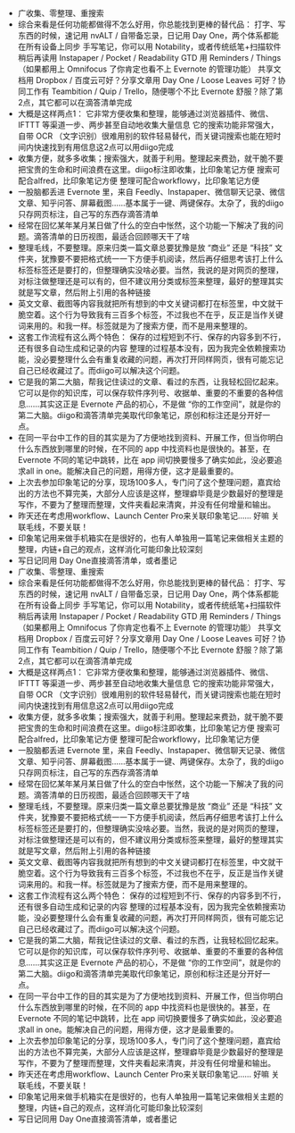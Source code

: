 - 广收集、零整理、重搜索
- 综合来看是任何功能都做得不怎么好用，你总能找到更棒的替代品： 打字、写东西的时候，速记用 nvALT / 自带备忘录，日记用 Day One，两个体系都能在所有设备上同步 手写笔记，你可以用 Notability，或者传统纸笔+扫描软件 稍后再读用 Instapaper / Pocket / Readability GTD 用 Reminders / Things（如果都用上 Omnifocus 了你肯定也看不上 Evernote 的管理功能） 共享文档用 Dropbox / 百度云可好？分享文章用 Day One / Loose Leaves 可好？协同工作有 Teambition / Quip / Trello，随便哪个不比 Evernote 舒服？除了第2点，其它都可以在滴答清单完成
- 大概是这样两点1： 它非常方便收集和整理，能够通过浏览器插件、微信、IFTTT 等渠道一步、两步甚至自动地收集大量信息 它的搜索功能非常强大，自带 OCR （文字识别）很难用别的软件轻易替代，而关键词搜索也能在短时间内快速找到有用信息这2点可以用diigo完成
- 收集方便，就多多收集；搜索强大，就善于利用。整理起来费劲，就干脆不要把宝贵的生命和时间浪费在这里。diigo标注即收集，比印象笔记方便 搜索可配合alfred，比印象笔记方便 整理可配合workflowy，比印象笔记方便
- 一股脑都丢进 Evernote 里，来自 Feedly、Instapaper、微信聊天记录、微信文章、知乎问答、屏幕截图……基本属于一键、两键保存。太杂了，我的diigo只存网页标注，自己写的东西存滴答清单
- 经常在回忆某年某月某日做了什么的空白中怅然，这个功能一下解决了我的问题。滴答清单的日历视图，最适合回顾哪天干了啥
- 整理毛线，不要整理。原来归类一篇文章总要犹豫是放 “商业” 还是 “科技” 文件夹，犹豫要不要把格式统一一下方便手机阅读，然后再仔细思考该打上什么标签标签还是要打的，但整理确实没啥必要。当然，我说的是对网页的整理，对标注做整理还是可以有的，但不建议用分类或标签来整理，最好的整理其实就是写文章，然后附上引用的各种链接
- 英文文章、截图等内容我就把所有想到的中文关键词都打在标签里，中文就干脆空着。这个行为导致我有三百多个标签，不过我也不在乎，反正是当作关键词来用的。和我一样。标签就是为了搜索方便，而不是用来整理的。
- 这套工作流程有这么两个特色： 保存的过程短到不行、保存的内容多到不行，还有很多自动生成和记录的内容 整理的过程基本没有，因为我完全依赖搜索功能，没必要整理什么会有重复收藏的问题，再次打开同样网页，很有可能忘记自己已经收藏过了。而diigo可以解决这个问题。
- 它是我的第二大脑，帮我记住读过的文章、看过的东西，让我轻松回忆起来。它可以是你的知识库，可以保存软件序列号、收据单、重要的不重要的各种信息……其实这正是 Evernote 产品的初心，不是做 “你的工作空间”，就是你的第二大脑。diigo和滴答清单完美取代印象笔记，原创和标注还是分开好一点。
- 在同一平台中工作的目的其实是为了方便地找到资料、开展工作，但当你明白什么东西放到哪里的时候，在不同的 app 中找资料也是很快的。甚至，在 Evernote 不同的笔记中跳转，比在 app 间切换要慢多了确实如此，没必要追求all in one。能解决自己的问题，用得方便，这才是最重要的。
- 上次去参加印象笔记的分享，现场100多人，专门问了这个整理问题，嘉宾给出的方法也不算完美，大部分人应该是这样，整理癖毕竟是少数最好的整理是写作，不要为了整理而整理，文件夹看起来清爽，并没有任何增量和输出。
- 昨天还在考虑用workflow、Launch Center Pro来关联印象笔记…… 好嘛 关联毛线，不要关联！
- 印象笔记用来做手机箱实在是很好的，也有人单独用一篇笔记来做相关主题的整理，内链+自己的观点，这样消化可能印象比较深刻
- 写日记同用 Day One直接滴答清单，或者墨记
- 广收集、零整理、重搜索
- 综合来看是任何功能都做得不怎么好用，你总能找到更棒的替代品： 打字、写东西的时候，速记用 nvALT / 自带备忘录，日记用 Day One，两个体系都能在所有设备上同步 手写笔记，你可以用 Notability，或者传统纸笔+扫描软件 稍后再读用 Instapaper / Pocket / Readability GTD 用 Reminders / Things（如果都用上 Omnifocus 了你肯定也看不上 Evernote 的管理功能） 共享文档用 Dropbox / 百度云可好？分享文章用 Day One / Loose Leaves 可好？协同工作有 Teambition / Quip / Trello，随便哪个不比 Evernote 舒服？除了第2点，其它都可以在滴答清单完成
- 大概是这样两点1： 它非常方便收集和整理，能够通过浏览器插件、微信、IFTTT 等渠道一步、两步甚至自动地收集大量信息 它的搜索功能非常强大，自带 OCR （文字识别）很难用别的软件轻易替代，而关键词搜索也能在短时间内快速找到有用信息这2点可以用diigo完成
- 收集方便，就多多收集；搜索强大，就善于利用。整理起来费劲，就干脆不要把宝贵的生命和时间浪费在这里。diigo标注即收集，比印象笔记方便 搜索可配合alfred，比印象笔记方便 整理可配合workflowy，比印象笔记方便
- 一股脑都丢进 Evernote 里，来自 Feedly、Instapaper、微信聊天记录、微信文章、知乎问答、屏幕截图……基本属于一键、两键保存。太杂了，我的diigo只存网页标注，自己写的东西存滴答清单
- 经常在回忆某年某月某日做了什么的空白中怅然，这个功能一下解决了我的问题。滴答清单的日历视图，最适合回顾哪天干了啥
- 整理毛线，不要整理。原来归类一篇文章总要犹豫是放 “商业” 还是 “科技” 文件夹，犹豫要不要把格式统一一下方便手机阅读，然后再仔细思考该打上什么标签标签还是要打的，但整理确实没啥必要。当然，我说的是对网页的整理，对标注做整理还是可以有的，但不建议用分类或标签来整理，最好的整理其实就是写文章，然后附上引用的各种链接
- 英文文章、截图等内容我就把所有想到的中文关键词都打在标签里，中文就干脆空着。这个行为导致我有三百多个标签，不过我也不在乎，反正是当作关键词来用的。和我一样。标签就是为了搜索方便，而不是用来整理的。
- 这套工作流程有这么两个特色： 保存的过程短到不行、保存的内容多到不行，还有很多自动生成和记录的内容 整理的过程基本没有，因为我完全依赖搜索功能，没必要整理什么会有重复收藏的问题，再次打开同样网页，很有可能忘记自己已经收藏过了。而diigo可以解决这个问题。
- 它是我的第二大脑，帮我记住读过的文章、看过的东西，让我轻松回忆起来。它可以是你的知识库，可以保存软件序列号、收据单、重要的不重要的各种信息……其实这正是 Evernote 产品的初心，不是做 “你的工作空间”，就是你的第二大脑。diigo和滴答清单完美取代印象笔记，原创和标注还是分开好一点。
- 在同一平台中工作的目的其实是为了方便地找到资料、开展工作，但当你明白什么东西放到哪里的时候，在不同的 app 中找资料也是很快的。甚至，在 Evernote 不同的笔记中跳转，比在 app 间切换要慢多了确实如此，没必要追求all in one。能解决自己的问题，用得方便，这才是最重要的。
- 上次去参加印象笔记的分享，现场100多人，专门问了这个整理问题，嘉宾给出的方法也不算完美，大部分人应该是这样，整理癖毕竟是少数最好的整理是写作，不要为了整理而整理，文件夹看起来清爽，并没有任何增量和输出。
- 昨天还在考虑用workflow、Launch Center Pro来关联印象笔记…… 好嘛 关联毛线，不要关联！
- 印象笔记用来做手机箱实在是很好的，也有人单独用一篇笔记来做相关主题的整理，内链+自己的观点，这样消化可能印象比较深刻
- 写日记同用 Day One直接滴答清单，或者墨记